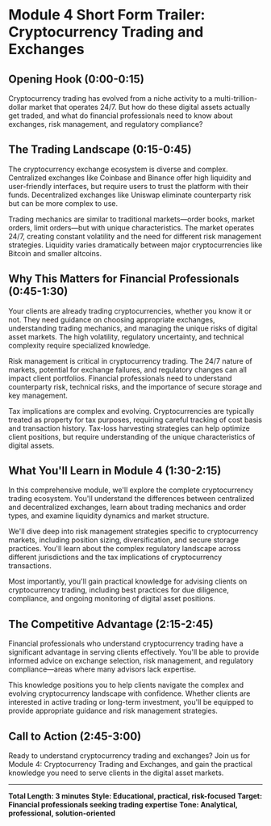 # Module 4 Short Form Trailer: Cryptocurrency Trading and Exchanges

## Opening Hook (0:00-0:15)

Cryptocurrency trading has evolved from a niche activity to a multi-trillion-dollar market that operates 24/7. But how do these digital assets actually get traded, and what do financial professionals need to know about exchanges, risk management, and regulatory compliance?

## The Trading Landscape (0:15-0:45)

The cryptocurrency exchange ecosystem is diverse and complex. Centralized exchanges like Coinbase and Binance offer high liquidity and user-friendly interfaces, but require users to trust the platform with their funds. Decentralized exchanges like Uniswap eliminate counterparty risk but can be more complex to use.

Trading mechanics are similar to traditional markets—order books, market orders, limit orders—but with unique characteristics. The market operates 24/7, creating constant volatility and the need for different risk management strategies. Liquidity varies dramatically between major cryptocurrencies like Bitcoin and smaller altcoins.

## Why This Matters for Financial Professionals (0:45-1:30)

Your clients are already trading cryptocurrencies, whether you know it or not. They need guidance on choosing appropriate exchanges, understanding trading mechanics, and managing the unique risks of digital asset markets. The high volatility, regulatory uncertainty, and technical complexity require specialized knowledge.

Risk management is critical in cryptocurrency trading. The 24/7 nature of markets, potential for exchange failures, and regulatory changes can all impact client portfolios. Financial professionals need to understand counterparty risk, technical risks, and the importance of secure storage and key management.

Tax implications are complex and evolving. Cryptocurrencies are typically treated as property for tax purposes, requiring careful tracking of cost basis and transaction history. Tax-loss harvesting strategies can help optimize client positions, but require understanding of the unique characteristics of digital assets.

## What You'll Learn in Module 4 (1:30-2:15)

In this comprehensive module, we'll explore the complete cryptocurrency trading ecosystem. You'll understand the differences between centralized and decentralized exchanges, learn about trading mechanics and order types, and examine liquidity dynamics and market structure.

We'll dive deep into risk management strategies specific to cryptocurrency markets, including position sizing, diversification, and secure storage practices. You'll learn about the complex regulatory landscape across different jurisdictions and the tax implications of cryptocurrency transactions.

Most importantly, you'll gain practical knowledge for advising clients on cryptocurrency trading, including best practices for due diligence, compliance, and ongoing monitoring of digital asset positions.

## The Competitive Advantage (2:15-2:45)

Financial professionals who understand cryptocurrency trading have a significant advantage in serving clients effectively. You'll be able to provide informed advice on exchange selection, risk management, and regulatory compliance—areas where many advisors lack expertise.

This knowledge positions you to help clients navigate the complex and evolving cryptocurrency landscape with confidence. Whether clients are interested in active trading or long-term investment, you'll be equipped to provide appropriate guidance and risk management strategies.

## Call to Action (2:45-3:00)

Ready to understand cryptocurrency trading and exchanges? Join us for Module 4: Cryptocurrency Trading and Exchanges, and gain the practical knowledge you need to serve clients in the digital asset markets.

---

**Total Length: 3 minutes**
**Style: Educational, practical, risk-focused**
**Target: Financial professionals seeking trading expertise**
**Tone: Analytical, professional, solution-oriented** 